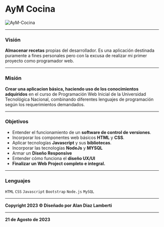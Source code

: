 # AyM Cocina

![AyM-Cocina](https://res.cloudinary.com/dvrkhos9z/image/upload/v1692645558/logo_qj3q5e-Thumbnail_fnskkx.png "AyM-Cocina")

------------
### Visión

**Almacenar recetas** propias del desarrollador. Es una aplicación destinada puramente a fines personales pero con la excusa de realizar mi primer proyecto como programador web.

------------
### Misión

**Crear una aplicacion básica, haciendo uso de  los conocimientos adquiridos** en el curso de Programación Web Inicial de la Universidad Tecnológica Nacional, combinando diferentes lenguajes de programación según los requerimientos demandados.

------------
### Objetivos
-    Entender el funcionamiento de un **software de control de versiones**.
-    Incorporar los componentes web básicos **HTML** y **CSS**.
-    Aplicar tecnologías **Javascript** y sus **bibliotecas**.
-    Incorporar las tecnologías **NodeJs** y **MYSQL**
-    Armar un **Diseño Responsive**
-    Entender cómo funciona el **diseño UX/UI**
-    **Finalizar un Web Project completo e integral.**

------------
### Lenguajes
`HTML` `CSS` `Javascript` `Bootstrap` `Node.js` `MySQL`

------------
**Copyright 2023 &copy; Diseñado por Alan Diaz Lamberti**

------------
**21 de Agosto de 2023**

